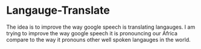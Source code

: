 # Langauge-Translate
The idea is to improve the way google speech is translating langauges.
I am trying to improve the way google speech it is pronouncing our Africa
compare to the way it pronouns other well spoken langauges in the world.
